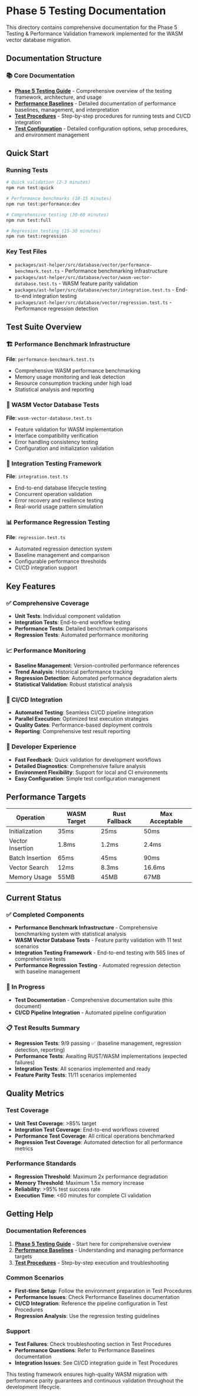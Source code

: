 # Phase 5 Testing Documentation

This directory contains comprehensive documentation for the Phase 5 Testing & Performance Validation framework implemented for the WASM vector database migration.

## Documentation Structure

### 📚 Core Documentation

- **[Phase 5 Testing Guide](./PHASE5_TESTING_GUIDE.md)** - Comprehensive overview of the testing framework, architecture, and usage
- **[Performance Baselines](./PERFORMANCE_BASELINES.md)** - Detailed documentation of performance baselines, management, and interpretation
- **[Test Procedures](./TEST_PROCEDURES.md)** - Step-by-step procedures for running tests and CI/CD integration
- **[Test Configuration](./TEST_CONFIGURATION.md)** - Detailed configuration options, setup procedures, and environment management

## Quick Start

### Running Tests

```bash
# Quick validation (2-3 minutes)
npm run test:quick

# Performance benchmarks (10-15 minutes)
npm run test:performance:dev

# Comprehensive testing (30-60 minutes)
npm run test:full

# Regression testing (15-30 minutes)
npm run test:regression
```

### Key Test Files

- `packages/ast-helper/src/database/vector/performance-benchmark.test.ts` - Performance benchmarking infrastructure
- `packages/ast-helper/src/database/vector/wasm-vector-database.test.ts` - WASM feature parity validation
- `packages/ast-helper/src/database/vector/integration.test.ts` - End-to-end integration testing
- `packages/ast-helper/src/database/vector/regression.test.ts` - Performance regression detection

## Test Suite Overview

### 🏗️ Performance Benchmark Infrastructure

**File**: `performance-benchmark.test.ts`

- Comprehensive WASM performance benchmarking
- Memory usage monitoring and leak detection
- Resource consumption tracking under high load
- Statistical analysis and reporting

### 🧪 WASM Vector Database Tests

**File**: `wasm-vector-database.test.ts`

- Feature validation for WASM implementation
- Interface compatibility verification
- Error handling consistency testing
- Configuration and initialization validation

### 🔗 Integration Testing Framework

**File**: `integration.test.ts`

- End-to-end database lifecycle testing
- Concurrent operation validation
- Error recovery and resilience testing
- Real-world usage pattern simulation

### 📊 Performance Regression Testing

**File**: `regression.test.ts`

- Automated regression detection system
- Baseline management and comparison
- Configurable performance thresholds
- CI/CD integration support

## Key Features

### ✅ Comprehensive Coverage

- **Unit Tests**: Individual component validation
- **Integration Tests**: End-to-end workflow testing
- **Performance Tests**: Detailed benchmark comparisons
- **Regression Tests**: Automated performance monitoring

### 📈 Performance Monitoring

- **Baseline Management**: Version-controlled performance references
- **Trend Analysis**: Historical performance tracking
- **Regression Detection**: Automated performance degradation alerts
- **Statistical Validation**: Robust statistical analysis

### 🚀 CI/CD Integration

- **Automated Testing**: Seamless CI/CD pipeline integration
- **Parallel Execution**: Optimized test execution strategies
- **Quality Gates**: Performance-based deployment controls
- **Reporting**: Comprehensive test result reporting

### 🔧 Developer Experience

- **Fast Feedback**: Quick validation for development workflows
- **Detailed Diagnostics**: Comprehensive failure analysis
- **Environment Flexibility**: Support for local and CI environments
- **Easy Configuration**: Simple test configuration management

## Performance Targets

| Operation        | WASM Target   | Rust Fallback | Max Acceptable |
| ---------------- | ------------- | -------------- | -------------- |
| Initialization   | 35ms          | 25ms           | 50ms           |
| Vector Insertion | 1.8ms         | 1.2ms          | 2.4ms          |
| Batch Insertion  | 65ms          | 45ms           | 90ms           |
| Vector Search    | 12ms          | 8.3ms          | 16.6ms         |
| Memory Usage     | 55MB          | 45MB           | 67MB           |

## Current Status

### ✅ Completed Components

- **Performance Benchmark Infrastructure** - Comprehensive benchmarking system with statistical analysis
- **WASM Vector Database Tests** - Feature parity validation with 11 test scenarios
- **Integration Testing Framework** - End-to-end testing with 565 lines of comprehensive tests
- **Performance Regression Testing** - Automated regression detection with baseline management

### 🚧 In Progress

- **Test Documentation** - Comprehensive documentation suite (this document)
- **CI/CD Pipeline Integration** - Automated pipeline configuration

### 📋 Test Results Summary

- **Regression Tests**: 9/9 passing ✅ (baseline management, regression detection, reporting)
- **Performance Tests**: Awaiting RUST/WASM implementations (expected failures)
- **Integration Tests**: All scenarios implemented and ready
- **Feature Parity Tests**: 11/11 scenarios implemented

## Quality Metrics

### Test Coverage

- **Unit Test Coverage**: >85% target
- **Integration Test Coverage**: End-to-end workflows covered
- **Performance Test Coverage**: All critical operations benchmarked
- **Regression Test Coverage**: Automated detection for all performance metrics

### Performance Standards

- **Regression Threshold**: Maximum 2x performance degradation
- **Memory Threshold**: Maximum 1.5x memory increase
- **Reliability**: >95% test success rate
- **Execution Time**: <60 minutes for complete CI validation

## Getting Help

### Documentation References

1. **[Phase 5 Testing Guide](./PHASE5_TESTING_GUIDE.md)** - Start here for comprehensive overview
2. **[Performance Baselines](./PERFORMANCE_BASELINES.md)** - Understanding and managing performance targets
3. **[Test Procedures](./TEST_PROCEDURES.md)** - Step-by-step execution and troubleshooting

### Common Scenarios

- **First-time Setup**: Follow the environment preparation in Test Procedures
- **Performance Issues**: Check Performance Baselines documentation
- **CI/CD Integration**: Reference the pipeline configuration in Test Procedures
- **Regression Analysis**: Use the regression testing guidelines

### Support

- **Test Failures**: Check troubleshooting section in Test Procedures
- **Performance Questions**: Refer to Performance Baselines documentation
- **Integration Issues**: See CI/CD integration guide in Test Procedures

This testing framework ensures high-quality WASM migration with performance parity guarantees and continuous validation throughout the development lifecycle.
